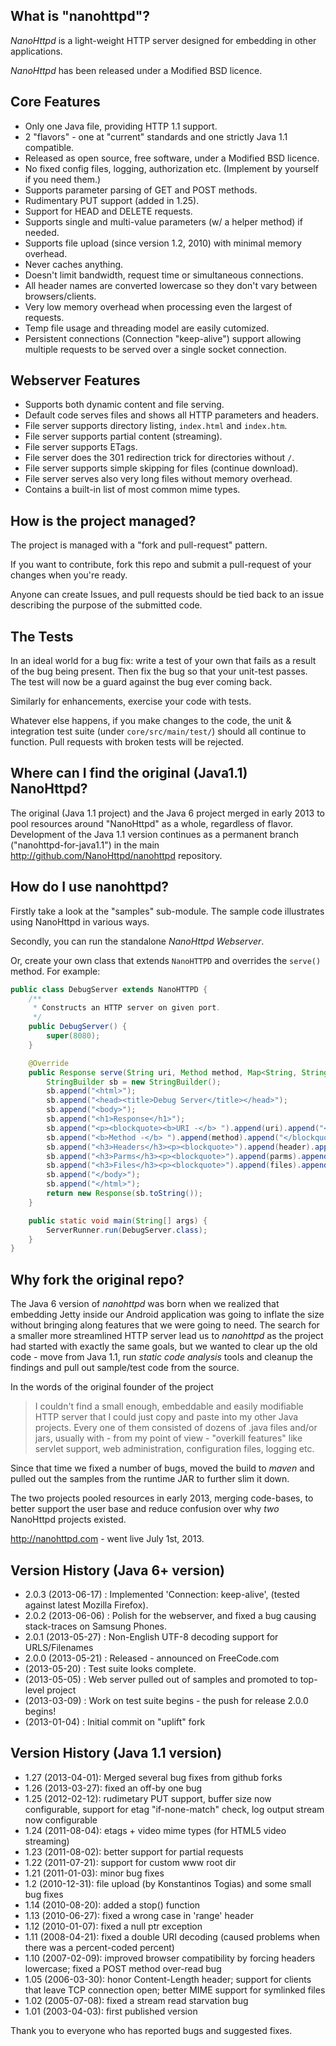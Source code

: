 ## What is "nanohttpd"?

*NanoHttpd* is a light-weight HTTP server designed for embedding in other applications.

*NanoHttpd* has been released under a Modified BSD licence.

## Core Features
* Only one Java file, providing HTTP 1.1 support.
* 2 "flavors" - one at "current" standards and one strictly Java 1.1 compatible.
* Released as open source, free software, under a Modified BSD licence.
* No fixed config files, logging, authorization etc. (Implement by yourself if you need them.)
* Supports parameter parsing of GET and POST methods.
* Rudimentary PUT support (added in 1.25).
* Support for HEAD and DELETE requests.
* Supports single and multi-value parameters (w/ a helper method) if needed.
* Supports file upload (since version 1.2, 2010) with minimal memory overhead.
* Never caches anything.
* Doesn't limit bandwidth, request time or simultaneous connections.
* All header names are converted lowercase so they don't vary between browsers/clients.
* Very low memory overhead when processing even the largest of requests.
* Temp file usage and threading model are easily cutomized.
* Persistent connections (Connection "keep-alive") support allowing multiple requests to be served over a single socket connection.

## Webserver Features
* Supports both dynamic content and file serving.
* Default code serves files and shows all HTTP parameters and headers.
* File server supports directory listing, ```index.html``` and ```index.htm```.
* File server supports partial content (streaming).
* File server supports ETags.
* File server does the 301 redirection trick for directories without ```/```.
* File server supports simple skipping for files (continue download).
* File server serves also very long files without memory overhead.
* Contains a built-in list of most common mime types.

## How is the project managed?

The project is managed with a "fork and pull-request" pattern.

If you want to contribute, fork this repo and submit a pull-request of your changes when you're ready.

Anyone can create Issues, and pull requests should be tied back to an issue describing the purpose of the submitted code.

## The Tests

In an ideal world for a bug fix: write a test of your own that fails as a result of the bug being present.  Then fix the bug so that your unit-test passes.  The test will now be a guard against the bug ever coming back.

Similarly for enhancements, exercise your code with tests.

Whatever else happens, if you make changes to the code, the unit & integration test suite (under ```core/src/main/test/```) should all continue to function.  Pull requests with broken tests will be rejected.

## Where can I find the original (Java1.1) NanoHttpd?

The original (Java 1.1 project) and the Java 6 project merged in early 2013 to pool resources
around "NanoHttpd" as a whole, regardless of flavor.  Development of the Java 1.1 version continues
as a permanent branch ("nanohttpd-for-java1.1") in the main http://github.com/NanoHttpd/nanohttpd repository.

## How do I use nanohttpd?

Firstly take a look at the "samples" sub-module.  The sample code illustrates using NanoHttpd in various ways.

Secondly, you can run the standalone *NanoHttpd Webserver*.

Or, create your own class that extends `NanoHTTPD` and overrides the `serve()` method.  For example:

```java
public class DebugServer extends NanoHTTPD {
    /**
     * Constructs an HTTP server on given port.
     */
    public DebugServer() {
        super(8080);
    }

    @Override
    public Response serve(String uri, Method method, Map<String, String> header, Map<String, String> parms, Map<String, String> files) {
        StringBuilder sb = new StringBuilder();
        sb.append("<html>");
        sb.append("<head><title>Debug Server</title></head>");
        sb.append("<body>");
        sb.append("<h1>Response</h1>");
        sb.append("<p><blockquote><b>URI -</b> ").append(uri).append("<br />");
        sb.append("<b>Method -</b> ").append(method).append("</blockquote></p>");
        sb.append("<h3>Headers</h3><p><blockquote>").append(header).append("</blockquote></p>");
        sb.append("<h3>Parms</h3><p><blockquote>").append(parms).append("</blockquote></p>");
        sb.append("<h3>Files</h3><p><blockquote>").append(files).append("</blockquote></p>");
        sb.append("</body>");
        sb.append("</html>");
        return new Response(sb.toString());
    }

    public static void main(String[] args) {
        ServerRunner.run(DebugServer.class);
    }
}
```

## Why fork the original repo?

The Java 6 version of *nanohttpd* was born when we realized that embedding Jetty inside our
Android application was going to inflate the size without bringing along features that we
were going to need.  The search for a smaller more streamlined HTTP server lead us
to *nanohttpd* as the project had started with exactly the same goals, but we wanted to
clear up the old code - move from Java 1.1, run _static code analysis_ tools and cleanup
the findings and pull out sample/test code from the source.

In the words of the original founder of the project
> I couldn't find a small enough, embeddable and easily modifiable HTTP server
> that I could just copy and paste into my other Java projects. Every one of them
> consisted of dozens of .java files and/or jars, usually with - from my point
> of view - "overkill features" like servlet support, web administration,
> configuration files, logging etc.

Since that time we fixed a number of bugs, moved the build to _maven_ and pulled out
the samples from the runtime JAR to further slim it down.

The two projects pooled resources in early 2013, merging code-bases, to better support the
user base and reduce confusion over why _two_ NanoHttpd projects existed.

http://nanohttpd.com - went live July 1st, 2013.

## Version History (Java 6+ version)
* 2.0.3 (2013-06-17) : Implemented 'Connection: keep-alive', (tested against latest Mozilla Firefox).
* 2.0.2 (2013-06-06) : Polish for the webserver, and fixed a bug causing stack-traces on Samsung Phones.
* 2.0.1 (2013-05-27) : Non-English UTF-8 decoding support for URLS/Filenames
* 2.0.0 (2013-05-21) : Released - announced on FreeCode.com
* (2013-05-20) : Test suite looks complete.
* (2013-05-05) : Web server pulled out of samples and promoted to top-level project
* (2013-03-09) : Work on test suite begins - the push for release 2.0.0 begins!
* (2013-01-04) : Initial commit on "uplift" fork

## Version History (Java 1.1 version)

* 1.27 (2013-04-01): Merged several bug fixes from github forks
* 1.26 (2013-03-27): fixed an off-by one bug
* 1.25 (2012-02-12): rudimetary PUT support, buffer size now configurable, support for etag "if-none-match" check, log output stream now configurable
* 1.24 (2011-08-04): etags + video mime types (for HTML5 video streaming)
* 1.23 (2011-08-02): better support for partial requests
* 1.22 (2011-07-21): support for custom www root dir
* 1.21 (2011-01-03): minor bug fixes
* 1.2  (2010-12-31): file upload (by Konstantinos Togias) and some small bug fixes
* 1.14 (2010-08-20): added a stop() function
* 1.13 (2010-06-27): fixed a wrong case in 'range' header
* 1.12 (2010-01-07): fixed a null ptr exception
* 1.11 (2008-04-21): fixed a double URI decoding (caused problems when there was a percent-coded percent)
* 1.10 (2007-02-09): improved browser compatibility by forcing headers lowercase; fixed a POST method over-read bug
* 1.05 (2006-03-30): honor Content-Length header; support for clients that leave TCP connection open; better MIME support for symlinked files
* 1.02 (2005-07-08): fixed a stream read starvation bug
* 1.01 (2003-04-03): first published version

Thank you to everyone who has reported bugs and suggested fixes.
